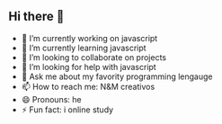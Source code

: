 ## Hi there 👋

- 🔭 I’m currently working on javascript
- 🌱 I’m currently learning javascript 
- 👯 I’m looking to collaborate on projects
- 🤔 I’m looking for help with javascript
- 💬 Ask me about my favority programming lengauge
- 📫 How to reach me: N&M creativos
- 😄 Pronouns: he
- ⚡ Fun fact: i online study
